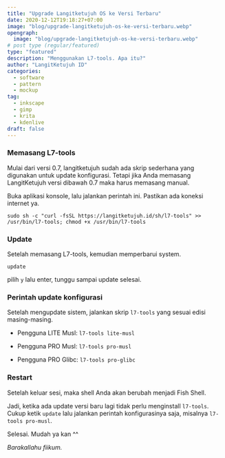 ```yaml
---
title: "Upgrade Langitketujuh OS ke Versi Terbaru"
date: 2020-12-12T19:18:27+07:00
image: "blog/upgrade-langitketujuh-os-ke-versi-terbaru.webp"
opengraph:
  image: "blog/upgrade-langitketujuh-os-ke-versi-terbaru.webp"
# post type (regular/featured)
type: "featured"
description: "Menggunakan L7-tools. Apa itu?"
author: "LangitKetujuh ID"
categories:
  - software
  - pattern
  - mockup
tag:
  - inkscape
  - gimp
  - krita
  - kdenlive
draft: false
---
```


### Memasang L7-tools

Mulai dari versi 0.7, langitketujuh sudah ada skrip sederhana yang digunakan untuk update konfigurasi. Tetapi jika Anda memasang LangitKetujuh versi dibawah 0.7 maka harus memasang manual.

Buka aplikasi konsole, lalu jalankan perintah ini. Pastikan ada koneksi internet ya.

`sudo sh -c "curl -fsSL https://langitketujuh.id/sh/l7-tools" >> /usr/bin/l7-tools; chmod +x /usr/bin/l7-tools`

### Update

Setelah memasang L7-tools, kemudian memperbarui system.

`update`

pilih `y` lalu enter, tunggu sampai update selesai.

### Perintah update konfigurasi

Setelah mengupdate sistem, jalankan skrip `l7-tools` yang sesuai edisi masing-masing.

* Pengguna LITE Musl: `l7-tools lite-musl`

* Pengguna PRO Musl: `l7-tools pro-musl`

* Pengguna PRO Glibc: `l7-tools pro-glibc`

### Restart

Setelah keluar sesi, maka shell Anda akan berubah menjadi Fish Shell.

Jadi, ketika ada update versi baru lagi tidak perlu menginstall `l7-tools`. Cukup ketik `update` lalu jalankan perintah konfigurasinya saja, misalnya `l7-tools pro-musl`.

Selesai. Mudah ya kan ^^

_Barakallahu fiikum._
